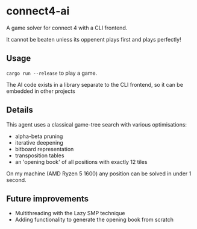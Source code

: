 # connect4-ai
A game solver for connect 4 with a CLI frontend.

It cannot be beaten unless its oppenent plays first and plays perfectly!

## Usage
`cargo run --release` to play a game.

The AI code exists in a library separate to the CLI frontend, so it can be embedded in other projects

## Details
This agent uses a classical game-tree search with various optimisations:
- alpha-beta pruning
- iterative deepening
- bitboard representation
- transposition tables
- an 'opening book' of all positions with exactly 12 tiles

On my machine (AMD Ryzen 5 1600) any position can be solved in under 1 second.

## Future improvements
- Multithreading with the Lazy SMP technique
- Adding functionality to generate the opening book from scratch
